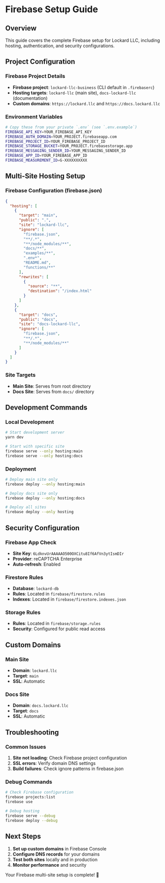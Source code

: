 # Firebase Setup Guide

## Overview

This guide covers the complete Firebase setup for Lockard LLC, including hosting, authentication, and security configurations.

## Project Configuration

### Firebase Project Details
- **Firebase project**: `lockard-llc-business` (CLI default in `.firebaserc`)
- **Hosting targets**: `lockard-llc` (main site), `docs-lockard-llc` (documentation)
- **Custom domains**: `https://lockard.llc` and `https://docs.lockard.llc`

### Environment Variables
```bash
# Copy these from your private `.env` (see `.env.example`)
FIREBASE_API_KEY=YOUR_FIREBASE_API_KEY
FIREBASE_AUTH_DOMAIN=YOUR_PROJECT.firebaseapp.com
FIREBASE_PROJECT_ID=YOUR_FIREBASE_PROJECT_ID
FIREBASE_STORAGE_BUCKET=YOUR_PROJECT.firebasestorage.app
FIREBASE_MESSAGING_SENDER_ID=YOUR_MESSAGING_SENDER_ID
FIREBASE_APP_ID=YOUR_FIREBASE_APP_ID
FIREBASE_MEASUREMENT_ID=G-XXXXXXXXXX
```

## Multi-Site Hosting Setup

### Firebase Configuration (firebase.json)
```json
{
  "hosting": [
    {
      "target": "main",
      "public": ".",
      "site": "lockard-llc",
      "ignore": [
        "firebase.json",
        "**/.*",
        "**/node_modules/**",
        "docs/**",
        "examples/**",
        ".env*",
        "README.md",
        "functions/**"
      ],
      "rewrites": [
        {
          "source": "**",
          "destination": "/index.html"
        }
      ]
    },
    {
      "target": "docs",
      "public": "docs",
      "site": "docs-lockard-llc",
      "ignore": [
        "firebase.json",
        "**/.*",
        "**/node_modules/**"
      ]
    }
  ]
}
```

### Site Targets
- **Main Site**: Serves from root directory
- **Docs Site**: Serves from `docs/` directory

## Development Commands

### Local Development
```bash
# Start development server
yarn dev

# Start with specific site
firebase serve --only hosting:main
firebase serve --only hosting:docs
```

### Deployment
```bash
# Deploy main site only
firebase deploy --only hosting:main

# Deploy docs site only
firebase deploy --only hosting:docs

# Deploy all sites
firebase deploy --only hosting
```

## Security Configuration

### Firebase App Check
- **Site Key**: `6LdknvUrAAAAAO500OXCitu8If6AfVn3ytIsmDIr`
- **Provider**: reCAPTCHA Enterprise
- **Auto-refresh**: Enabled

### Firestore Rules
- **Database**: `lockard-db`
- **Rules**: Located in `firebase/firestore.rules`
- **Indexes**: Located in `firebase/firestore.indexes.json`

### Storage Rules
- **Rules**: Located in `firebase/storage.rules`
- **Security**: Configured for public read access

## Custom Domains

### Main Site
- **Domain**: `lockard.llc`
- **Target**: `main`
- **SSL**: Automatic

### Docs Site
- **Domain**: `docs.lockard.llc`
- **Target**: `docs`
- **SSL**: Automatic

## Troubleshooting

### Common Issues
1. **Site not loading**: Check Firebase project configuration
2. **SSL errors**: Verify domain DNS settings
3. **Build failures**: Check ignore patterns in firebase.json

### Debug Commands
```bash
# Check Firebase configuration
firebase projects:list
firebase use

# Debug hosting
firebase serve --debug
firebase deploy --debug
```

## Next Steps

1. **Set up custom domains** in Firebase Console
2. **Configure DNS records** for your domains
3. **Test both sites** locally and in production
4. **Monitor performance** and security

Your Firebase multi-site setup is complete! 🚀
